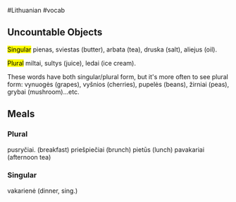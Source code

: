#Lithuanian #vocab 

## Uncountable Objects

<mark class="hltr-green">Singular</mark> pienas, sviestas (butter), arbata (tea), druska (salt), aliejus (oil).

<mark class="hltr-blue">Plural</mark> miltai, sultys (juice), ledai (ice cream).

These words have both singular/plural form, but it's more often to see plural form: vynuogės (grapes), vyšnios (cherries), pupelės (beans), žirniai (peas), grybai (mushroom)...etc.

## Meals

### Plural
pusryčiai. (breakfast)
priešpiečiai (brunch)
pietūs (lunch)
pavakariai (afternoon tea)

### Singular
vakarienė (dinner, sing.)
